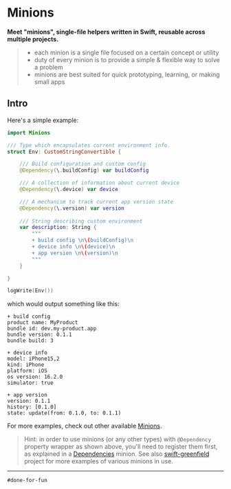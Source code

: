 # Minions

**Meet "minions", single-file helpers written in Swift, reusable across multiple projects.**

> - each minion is a single file focused on a certain concept or utility
> - duty of every minion is to provide a simple & flexible way to solve a problem
> - minions are best suited for quick prototyping, learning, or making small apps

## Intro

Here's a simple example:

```swift
import Minions

/// Type which encapsulates current environment info.
struct Env: CustomStringConvertible {

    /// Build configuration and custom config
    @Dependency(\.buildConfig) var buildConfig

    /// A collection of information about current device
    @Dependency(\.device) var device

    /// A mechanism to track current app version state
    @Dependency(\.version) var version
    
    /// String describing custom environment
    var description: String {
        """
        + build config \n\(buildConfig)\n
        + device info \n\(device)\n
        + app version \n\(version)\n
        """
    }

}

logWrite(Env())
```

which would output something like this:

```
+ build config
product name: MyProduct
bundle id: dev.my-product.app
bundle version: 0.1.1
bundle build: 3

+ device info
model: iPhone15,2
kind: iPhone
platform: iOS
os version: 16.2.0
simulator: true

+ app version
version: 0.1.1
history: [0.1.0]
state: update(from: 0.1.0, to: 0.1.1)
```

For more examples, check out other available [Minions](Sources/Minions).

> Hint: in order to use minions (or any other types) with `@Dependency` property wrapper as shown above, you'll need to register them first, as explained in a [Dependencies](Sources/Minions/Dependencies.swift) minion. See also [swift-greenfield](https://github.com/tadija/swift-greenfield) project for more examples of various minions in use.

---

`#done-for-fun`
